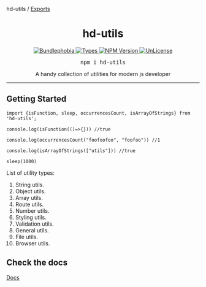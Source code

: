 hd-utils / [Exports](modules.md)

<div align = "center">
   <h1 align = "center">
    hd-utils
  </h1>
</div>

<p align="center">
  <a href="https://bundlephobia.com/package/hd-utils">
    <img alt="Bundlephobia" src="https://img.shields.io/bundlephobia/minzip/hd-utils?style=for-the-badge&labelColor=24292e">
  </a>
  <a aria-label="Types" href="https://www.npmjs.com/package/hd-utils">
    <img alt="Types" src="https://img.shields.io/npm/types/react-use-system-color-mode?style=for-the-badge&labelColor=24292e">
  </a>
  <a aria-label="NPM version" href="https://www.npmjs.com/package/hd-utils">
    <img alt="NPM Version" src="https://img.shields.io/npm/v/hd-utils?style=for-the-badge&labelColor=24292e">
  </a>
  <a aria-label="License" href="https://jaredlunde.mit-license.org/">
    <img alt="UnLicense" src="https://img.shields.io/npm/l/@reactuses/core?style=for-the-badge&labelColor=24292e">
  </a>
</p>

<pre align="center">npm i hd-utils</pre>

<p align="center">
A handy collection of utilities for modern js developer
</p>

<hr>

## Getting Started

`
import {isFunction, sleep, occurrencesCount, isArrayOfStrings} from 'hd-utils';
`

`
console.log(isFunction(()=>{})) //true
`

`
console.log(occurrencesCount("foofoofoo", "foofoo")) //1
`

`
console.log(isArrayOfStrings(["utils"])) //true
`

`
sleep(1000)
`

List of utility types:

1. String utils.
2. Object utils.
3. Array utils.
4. Route utils.
5. Number utils.
6. Styling utils.
7. Validation utils.
8. General utils.
9. File utils.
10. Browser utils.

## Check the docs

[Docs](https://github.com/AhmadHddad/h-utils/blob/main/docs/modules.md)
